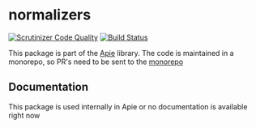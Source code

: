 # normalizers

[![Scrutinizer Code Quality](https://scrutinizer-ci.com/g/apie-lib/normalizers/badges/quality-score.png?b=main)](https://scrutinizer-ci.com/g/apie-lib/normalizers/?branch=main)
[![Build Status](https://scrutinizer-ci.com/g/apie-lib/normalizers/badges/build.png?b=main)](https://scrutinizer-ci.com/g/apie-lib/normalizers/build-status/main)

This package is part of the [Apie](https://github.com/apie-lib) library.
The code is maintained in a monorepo, so PR's need to be sent to the [monorepo](https://github.com/apie-lib/apie-lib-monorepo/pulls)

## Documentation
This package is used internally in Apie or no documentation is available right now
